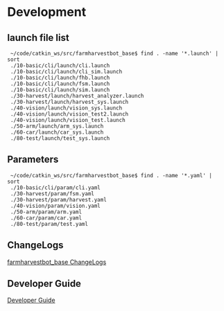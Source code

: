 # Development
>

## launch file list
   ```
	~/code/catkin_ws/src/farmharvestbot_base$ find . -name '*.launch' | sort
	./10-basic/cli/launch/cli.launch
	./10-basic/cli/launch/cli_sim.launch
	./10-basic/cli/launch/fhb.launch
	./10-basic/cli/launch/fsm.launch
	./10-basic/cli/launch/sim.launch
	./30-harvest/launch/harvest_analyzer.launch
	./30-harvest/launch/harvest_sys.launch
	./40-vision/launch/vision_sys.launch
	./40-vision/launch/vision_test2.launch
	./40-vision/launch/vision_test.launch
	./50-arm/launch/arm_sys.launch
	./60-car/launch/car_sys.launch
	./80-test/launch/test_sys.launch
   ```
## Parameters
   ```
	~/code/catkin_ws/src/farmharvestbot_base$ find . -name '*.yaml' | sort
	./10-basic/cli/param/cli.yaml
	./30-harvest/param/fsm.yaml
	./30-harvest/param/harvest.yaml
	./40-vision/param/vision.yaml
	./50-arm/param/arm.yaml
	./60-car/param/car.yaml
	./80-test/param/test.yaml
   ```
## ChangeLogs
[farmharvestbot_base ChangeLogs](https://github.com/FBTUG/farmharvestbot_base/blob/master/CHANGELOG.rst)

## Developer Guide

[Developer Guide](https://paper.dropbox.com/doc/FBTUG-FarmHarvestBot--ATAM1H~wuzCsVWpKf0Hp~FhSAg-x45BpJVL07ZnWNeqh2YBt)


